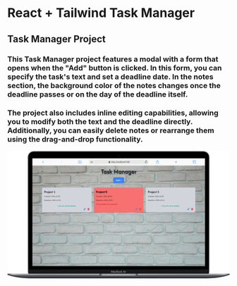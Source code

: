 # React + Tailwind Task Manager

## Task Manager Project
### This Task Manager project features a modal with a form that opens when the "Add" button is clicked. In this form, you can specify the task's text and set a deadline date. In the notes section, the background color of the notes changes once the deadline passes or on the day of the deadline itself.

### The project also includes inline editing capabilities, allowing you to modify both the text and the deadline directly. Additionally, you can easily delete notes or rearrange them using the drag-and-drop functionality.


![project](./src/assets/project.png)